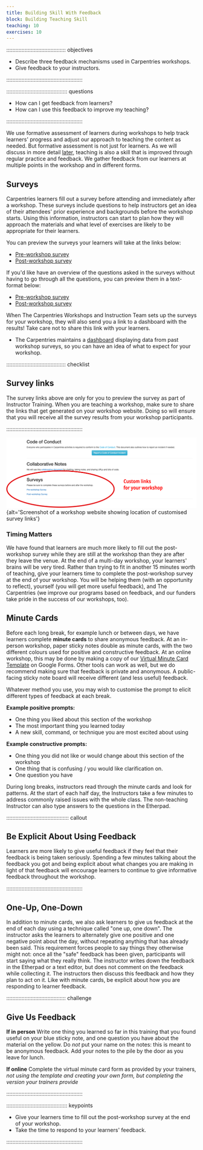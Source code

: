 ```yaml
---
title: Building Skill With Feedback
block: Building Teaching Skill
teaching: 10
exercises: 10
---
```


::::::::::::::::::::::::::::::::::::::: objectives

- Describe three feedback mechanisms used in Carpentries workshops.
- Give feedback to your instructors.

::::::::::::::::::::::::::::::::::::::::::::::::::

:::::::::::::::::::::::::::::::::::::::: questions

- How can I get feedback from learners?
- How can I use this feedback to improve my teaching?

::::::::::::::::::::::::::::::::::::::::::::::::::

We use formative assessment of learners during workshops to help track
learners' progress and adjust our approach to teaching the content as needed.
But formative assessment is not just for learners. As we will discuss in more detail
[later](11-practice-teaching), teaching is also a skill that is improved
through regular practice and feedback. We gather feedback from our learners
at multiple points in the workshop and in different forms.

## Surveys

Carpentries learners fill out a survey before attending and immediately after a workshop.
These surveys include questions to help instructors get an idea of their attendees' prior
experience and backgrounds before the workshop starts. Using this information, instructors
can start to plan how they will approach the materials and what level of exercises
are likely to be appropriate for their learners.

You can preview the surveys your learners will take at the links below:

- [Pre-workshop survey](https://carpentries.typeform.com/to/wi32rS?__dangerous-disable-submissions)
- [Post-workshop survey](https://carpentries.typeform.com/to/UgVdRQ?__dangerous-disable-submissions)

If you'd like have an overview of the questions asked in the surveys without having to go through
all the questions, you can preview them in a text-format below:

- [Pre-workshop survey](https://carpentries.github.io/assessment-archives/pre-workshop/pre-workshop.html)
- [Post-workshop survey](https://carpentries.github.io/assessment-archives/post-workshop/post-workshop.html)

When The Carpentries Workshops and Instruction Team sets up the surveys for your workshop, they will also send you a link to
a dashboard with the results! Take care not to share this link with your learners.

- The Carpentries maintains a [dashboard](https://workshop-reports.carpentries.org/?aggregate-workshops) displaying data from past workshop surveys, so you can have an idea of what to expect for your workshop.

:::::::::::::::::::::::::::::::::::::::  checklist

## Survey links

The survey links above are only for you to preview the survey as part of
Instructor Training. When you are teaching a workshop, make sure to share the
links that get generated on your workshop website. Doing so will ensure that
you will receive all the survey results from your workshop participants.


::::::::::::::::::::::::::::::::::::::::::::::::::

![](fig/surveyscreenshot3.svg){alt='Screenshot of a workshop website showing location of customised survey links'}

### Timing Matters

We have found that learners are much more likely to fill out the post-workshop survey
while they are still at the workshop than they are after they leave the venue. At the end
of a multi-day workshop, your learners' brains will be very tired. Rather than trying to
fit in another 15 minutes worth of teaching, give your learners time to complete the
post-workshop survey at the end of your workshop. You will be helping them (with an
opportunity to reflect), yourself (you will get more useful feedback), and The Carpentries
(we improve our programs based on feedback, and our funders take pride in the success of our workshops, too).

## Minute Cards

Before each long break, for example lunch or between days, we
have learners complete **minute cards** to share anonymous feedback. At an in-person workshop,
paper sticky notes double as minute cards, with the two different colours used for positive and
constructive feedback. At an online workshop, this may be done by making a copy of our [Virtual Minute Card Template](https://docs.google.com/forms/d/1rsGrY-COjGt-paQQjmTyr7Ic4iw7aNYQkBcMLHrQU0k/template/preview?pli=1)
on Google Forms. Other tools can work as well, but we do recommend making sure that feedback is private and
anonymous. A public-facing sticky note board will receive different (and less useful) feedback.

Whatever method you use, you may wish to customise the prompt to elicit different types of feedback at each break.

**Example positive prompts:**

- One thing you liked about this section of the workshop
- The most important thing you learned today
- A new skill, command, or technique you are most excited about using

**Example constructive prompts:**

- One thing you did not like or would change about this section of the workshop
- One thing that is confusing / you would like clarification on.
- One question you have

During long breaks, instructors read through the minute
cards and look for patterns. At the start of each half day, the Instructors
take a few minutes to address commonly raised issues with the whole class. The
non-teaching Instructor can also type answers to the questions in the Etherpad.

:::::::::::::::::::::::::::::::::::::::::  callout

## Be Explicit About Using Feedback

Learners are more likely to give useful feedback if they feel that their feedback
is being taken seriously. Spending a few minutes talking about the feedback you got
and being explicit about what changes you are making in light of that feedback
will encourage learners to continue to give informative feedback throughout the workshop.


::::::::::::::::::::::::::::::::::::::::::::::::::

## One-Up, One-Down

In addition to minute cards, we also ask learners to give us feedback at the end
of each day using a technique called "one up, one down".  The
instructor asks the learners to alternately give one positive and one
negative point about the day, without repeating anything that has
already been said.  This requirement forces people to say things they
otherwise might not: once all the "safe" feedback has been given,
participants will start saying what they really think. The instructor
writes down the feedback in the Etherpad or a text editor,
but does not comment on the feedback while collecting it. The instructors then
discuss this feedback and how they plan to act on it. Like with minute cards, be explicit
about how you are responding to learner feedback.

:::::::::::::::::::::::::::::::::::::::  challenge

## Give Us Feedback


**If in person**
Write one thing you learned so far in this training that you found useful on
your blue sticky note, and one question you have about the material
on the yellow.  Do *not* put your name on the notes: this is meant to
be anonymous feedback.  Add your notes to the pile by the door as
you leave for lunch.

**If online**
Complete the virtual minute card form as provided by your trainers, *not using the template and creating your own form, but completing the version your trainers provide*


::::::::::::::::::::::::::::::::::::::::::::::::::

:::::::::::::::::::::::::::::::::::::::: keypoints

- Give your learners time to fill out the post-workshop survey at the end of your workshop.
- Take the time to respond to your learners' feedback.

::::::::::::::::::::::::::::::::::::::::::::::::::


